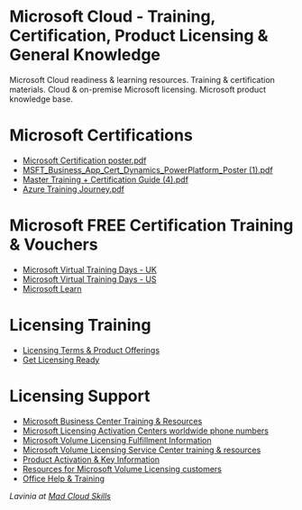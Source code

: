# Microsoft Cloud - Training, Certification, Product Licensing & General Knowledge

Microsoft Cloud readiness & learning resources. Training & certification materials. Cloud & on-premise Microsoft licensing. Microsoft product knowledge base.

# Microsoft Certifications

* [Microsoft Certification poster.pdf](https://query.prod.cms.rt.microsoft.com/cms/api/am/binary/RE2PjDI)
* [MSFT_Business_App_Cert_Dynamics_PowerPlatform_Poster (1).pdf](https://github.com/LaviniaSpatariu/Microsoft-Training-Certification-Licensing-and-Much-More/files/7148727/MSFT_Business_App_Cert_Dynamics_PowerPlatform_Poster.1.pdf)
* [Master Training + Certification Guide (4).pdf](https://github.com/LaviniaSpatariu/Microsoft-Training-Certification-Licensing-and-Much-More/files/7148728/Master.Training.%2B.Certification.Guide.4.pdf)
* [Azure Training Journey.pdf](https://github.com/LaviniaSpatariu/Microsoft-Training-Certification-Licensing-and-Much-More/files/7148729/Azure.Training.Journey.pdf)

# Microsoft FREE Certification Training & Vouchers

* [Microsoft Virtual Training Days - UK](https://www.microsoft.com/en-gb/events/training-days/)
* [Microsoft Virtual Training Days - US](https://www.microsoft.com/en-us/trainingdays)
* [Microsoft Learn](https://docs.microsoft.com/en-us/learn/)

# Licensing Training

* [Licensing Terms & Product Offerings](https://www.microsoft.com/licensing/terms/productoffering)
* [Get Licensing Ready](https://getlicensingready.com/)

# Licensing Support

* [Microsoft Business Center Training & Resources](https://www.microsoft.com/en-gb/licensing/existing-customer/business-center-training-and-resources?rtc=1&activetab=business-center-training-and-resources-pivot%3aprimaryr2)
* [Microsoft Licensing Activation Centers worldwide phone numbers](https://www.microsoft.com/en-us/Licensing/existing-customer/activation-centers)
* [Microsoft Volume Licensing Fulfillment Information](https://www.microsoft.com/en-gb/Licensing/existing-customer/fulfillment?rtc=1&activetab=fulfillment-pivot%3aprimaryr2)
* [Microsoft Volume Licensing Service Center training & resources](https://www.microsoft.com/en-gb/Licensing/existing-customer/vlsc-training-and-resources?rtc=1)
* [Product Activation & Key Information](https://licensingapps.microsoft.com/product-activation)
* [Resources for Microsoft Volume Licensing customers](https://www.microsoft.com/en-gb/Licensing/existing-customer/existing-customers?rtc=1)
* [Office Help & Training](https://support.microsoft.com/en-us/office)


*Lavinia at [Mad Cloud Skills](www.madcloudskills.com)*
